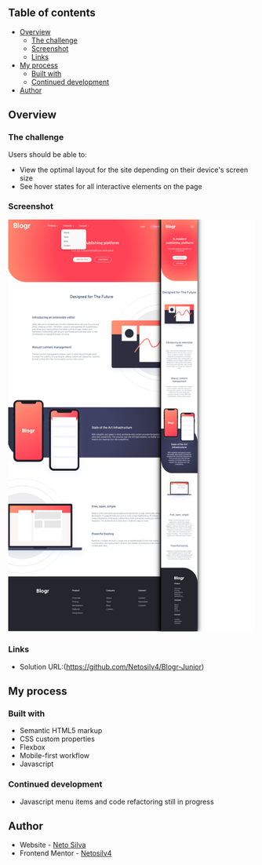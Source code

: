 
## Table of contents

- [Overview](#overview)
  - [The challenge](#the-challenge)
  - [Screenshot](#screenshot)
  - [Links](#links)
- [My process](#my-process)
  - [Built with](#built-with)
  - [Continued development](#continued-development)
- [Author](#author)

## Overview

### The challenge

Users should be able to:

- View the optimal layout for the site depending on their device's screen size
- See hover states for all interactive elements on the page

### Screenshot

![Design preview for the Blogr landing page coding challenge](./blogrPrint.png)

### Links

- Solution URL:(https://github.com/Netosilv4/Blogr-Junior)

## My process

### Built with

- Semantic HTML5 markup
- CSS custom properties
- Flexbox
- Mobile-first workflow
- Javascript



### Continued development

- Javascript menu items and code refactoring still in progress


## Author

- Website - [Neto Silva](https://netosilv4.github.io/)
- Frontend Mentor - [Netosilv4](https://www.frontendmentor.io/profile/Netosilv4)


